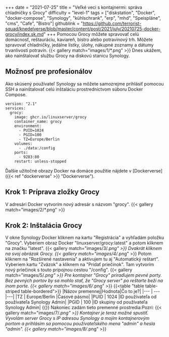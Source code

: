 +++
date = "2021-07-25"
title = "Veľké veci s kontajnermi: správa chladničky s Grocy"
difficulty = "level-1"
tags = ["diskstation", "Docker", "docker-compose", "Synology", "kühlschrank", "erp", "mhd", "Speispläne", "cms", "Cafe", "Bistro"]
githublink = "https://github.com/terrorist-squad/knedelverse/blob/master/content/post/2021/july/20210725-docker-grocy/index.sk.md"
+++
Pomocou Grocy môžete spravovať celú domácnosť, reštauráciu, kaviareň, bistro alebo potravinový trh. Môžete spravovať chladničky, jedálne lístky, úlohy, nákupné zoznamy a dátumy trvanlivosti potravín.
{{< gallery match="images/1/*.png" >}}
Dnes ukážem, ako nainštalovať službu Grocy na diskovú stanicu Synology.
## Možnosť pre profesionálov
Ako skúsený používateľ Synology sa môžete samozrejme prihlásiť pomocou SSH a nainštalovať celú inštaláciu prostredníctvom súboru Docker Compose.
```
version: "2.1"
services:
  grocy:
    image: ghcr.io/linuxserver/grocy
    container_name: grocy
    environment:
      - PUID=1024
      - PGID=100
      - TZ=Europe/Berlin
    volumes:
      - ./data:/config
    ports:
      - 9283:80
    restart: unless-stopped

```
Ďalšie užitočné obrazy Docker na domáce použitie nájdete v [Dockerverse]({{< ref "dockerverse" >}} "Dockerverse").
## Krok 1: Príprava zložky Grocy
V adresári Docker vytvorím nový adresár s názvom "grocy".
{{< gallery match="images/2/*.png" >}}

## Krok 2: Inštalácia Grocy
V okne Synology Docker kliknem na kartu "Registrácia" a vyhľadám položku "Grocy". Vyberiem obraz Docker "linuxserver/grocy:latest" a potom kliknem na značku "latest".
{{< gallery match="images/3/*.png" >}}
Dvakrát kliknem na svoj obrázok Grocy.
{{< gallery match="images/4/*.png" >}}
Potom kliknem na "Rozšírené nastavenia" a aktivujem tu aj "Automatický reštart". Vyberiem kartu "Zväzok" a kliknem na "Pridať priečinok". Tam vytvorím nový priečinok s touto prípojnou cestou "/config".
{{< gallery match="images/5/*.png" >}}
Pre kontajner "Grocy" priraďujem pevné porty. Bez pevných portov by sa mohlo stať, že "Grocy server" po reštarte beží na inom porte.
{{< gallery match="images/6/*.png" >}}
{{<table "table table-striped table-bordered">}}
|Názov premennej|Hodnota|Čo to je?|
|--- | --- |---|
|TZ | Europe/Berlin |Časové pásmo|
|PUID | 1024 |ID používateľa od používateľa Synology Admin|
|PGID |	100 |ID skupiny od používateľa Synology Admin|
{{</table>}}
Nakoniec zadám tieto premenné prostredia:Pozri:
{{< gallery match="images/7/*.png" >}}
Kontajner je teraz možné spustiť. Vyvolám server Grocy s IP adresou Synology a mojím kontajnerovým portom a prihlásim sa pomocou používateľského mena "admin" a hesla "admin".
{{< gallery match="images/8/*.png" >}}
